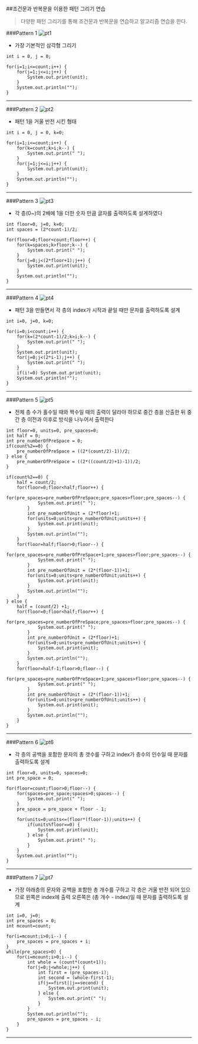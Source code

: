 ##조건문과 반복문을 이용한 패턴 그리기 연습
>다양한 패턴 그리기를 통해 조건문과 반복문을 연습하고 알고리즘 연습을 한다.

###Pattern 1
![pt1](https://github.com/Ekutz/Fast_Campus_JS/blob/master/170119/imgs/pt1.png?raw=true)

- 가장 기본적인  삼각형 그리기

```
int i = 0, j = 0;

for(i=1;i<=count;i++) {
	for(j=1;j<=i;j++) {
		System.out.print(unit);
	}
	System.out.println("");
}
```

---

###Pattern 2
![pt2](https://github.com/Ekutz/Fast_Campus_JS/blob/master/170119/imgs/pt2.png?raw=true)

- 패턴 1을 거울 반전 시킨 형태

```
int i = 0, j = 0, k=0;
		
for(i=1;i<=count;i++) {
	for(k=count;k>i;k--) {
		System.out.print(" ");
	}
	for(j=1;j<=i;j++) {
		System.out.print(unit);
	}
	System.out.println("");
}
```

---

###Pattern 3
![pt3](https://github.com/Ekutz/Fast_Campus_JS/blob/master/170119/imgs/pt3.png?raw=true)

- 각 층(0~)의 2배에 1을 더한 숫자 만큼 글자를 출력하도록 설계하였다

```
int floor=0, j=0, k=0;
int spaces = (2*count-1)/2;
	
for(floor=0;floor<count;floor++) {
	for(k=spaces;k>floor;k--) {
		System.out.print(" ");
	}
	for(j=0;j<(2*floor+1);j++) {
		System.out.print(unit);
	}
	System.out.println("");
}
```

---

###Pattern 4
![pt4](https://github.com/Ekutz/Fast_Campus_JS/blob/master/170119/imgs/pt4.png?raw=true)

- 패턴 3을 만들면서 각 층의 index가 시작과 끝일 때만 문자를 출력하도록 설계

```
int i=0, j=0, k=0;
		
for(i=0;i<count;i++) {
	for(k=(2*count-1)/2;k>i;k--) {
		System.out.print(" ");
	}
	System.out.print(unit);
	for(j=0;j<(2*i-1);j++) {
		System.out.print(" ");
	}
	if(i!=0) System.out.print(unit);
	System.out.println("");
}
```

---

###Pattern 5
![pt5](https://github.com/Ekutz/Fast_Campus_JS/blob/master/170119/imgs/pt5.png?raw=true)

- 전체 층 수가 홀수일 때와 짝수일 때의 출력이 달라야 하므로 중간 층을 산출한 뒤 중간 층 이전과 이후로 방식을 나누어서 출력한다

```
int floor=0, units=0, pre_spaces=0;
int half = 0;
int pre_numberOfPreSpace = 0;
if(count%2==0) {
	pre_numberOfPreSpace = ((2*(count/2)-1))/2;
} else {
	pre_numberOfPreSpace = ((2*((count/2)+1)-1))/2;
}
	
if(count%2==0) {
	half = count/2;
	for(floor=0;floor<half;floor++) {
		for(pre_spaces=pre_numberOfPreSpace;pre_spaces>floor;pre_spaces--) {
			System.out.print(" ");
		}
		int pre_numberOfUnit = (2*floor)+1;
		for(units=0;units<pre_numberOfUnit;units++) {
			System.out.print(unit);
		}
		System.out.println("");
	}
	for(floor=half;floor>0;floor--) {
		for(pre_spaces=pre_numberOfPreSpace+1;pre_spaces>floor;pre_spaces--) {
			System.out.print(" ");
		}
		int pre_numberOfUnit = (2*(floor-1))+1;
		for(units=0;units<pre_numberOfUnit;units++) {
			System.out.print(unit);
		}
		System.out.println("");
	}
} else {
	half = (count/2) +1;
	for(floor=0;floor<half;floor++) {
		for(pre_spaces=pre_numberOfPreSpace;pre_spaces>floor;pre_spaces--) {
			System.out.print(" ");
		}
		int pre_numberOfUnit = (2*floor)+1;
		for(units=0;units<pre_numberOfUnit;units++) {
			System.out.print(unit);
		}
		System.out.println("");
	}
	for(floor=half-1;floor>0;floor--) {
		for(pre_spaces=pre_numberOfPreSpace+1;pre_spaces>floor;pre_spaces--) {
			System.out.print(" ");
		}
		int pre_numberOfUnit = (2*(floor-1))+1;
		for(units=0;units<pre_numberOfUnit;units++) {
			System.out.print(unit);
		}
		System.out.println("");
	}
}
```

---

###Pattern 6
![pt6](https://github.com/Ekutz/Fast_Campus_JS/blob/master/170119/imgs/pt6.png?raw=true)

- 각 층의 공백을 포함한 문자의 총 갯수를 구하고 index가 층수의 인수일 때 문자를 출력하도록 설계

```
int floor=0, units=0, spaces=0;
int pre_space = 0;
	
for(floor=count;floor>0;floor--) {
	for(spaces=pre_space;spaces>0;spaces--) {
		System.out.print(" ");
	}
	pre_space = pre_space + floor - 1;

	for(units=0;units<=(floor*(floor-1));units++) {
		if(units%floor==0) {
			System.out.print(unit);
		} else {
			System.out.print(" ");
		}
	}	
	System.out.println("");
}
```

---

###Pattern 7
![pt7](https://github.com/Ekutz/Fast_Campus_JS/blob/master/170119/imgs/pt7.png?raw=true)

- 가장 아래층의 문자와 공백을 포함한 총 개수를 구하고 각 층은 거울 반전 되어 있으므로 왼쪽은 index에 출력 오른쪽은 (총 개수 - index)일 때 문자를 출력하도록 설계

```
int i=0, j=0;
int pre_spaces = 0;
int mcount=count;
	
for(i=mcount;i>0;i--) {
	pre_spaces = pre_spaces + i;
}
while(pre_spaces>0) {
	for(i=mcount;i>0;i--) {
		int whole = (count*(count+1));
		for(j=0;j<whole;j++) {
			int first = (pre_spaces-i);
			int second = (whole-first-1);
			if(j==first||j==second) {
				System.out.print(unit);
			} else {
				System.out.print(" ");
			}
		}
		System.out.println("");
		pre_spaces = pre_spaces - i;
	}
}
```

---
